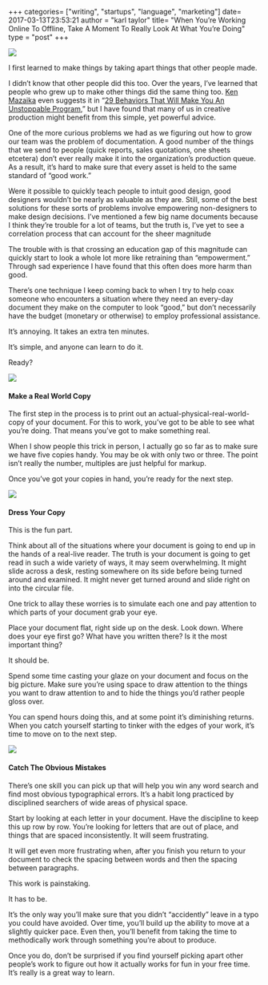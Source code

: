+++
categories= ["writing", "startups", "language", "marketing"]
date= 2017-03-13T23:53:21
author = "karl taylor"
title= "When You’re Working Online To Offline, Take A Moment To Really Look At What You’re Doing"
type = "post"
+++

  ![](https://raw.githubusercontent.com/karljtaylor/kjt/blog/content/assets/41538-1mnpu9c2aae6-sbvlu6i44a.png)  


 I first learned to make things by taking apart things that other people made.

 I didn’t know that other people did this too. Over the years, I’ve learned that people who grew up to make other things did the same thing too. [Ken Mazaika](https://medium.com/u/18c72d00861) even suggests it in “[29 Behaviors That Will Make You An Unstoppable Program](https://medium.com/@kenmazaika/29-behaviors-that-will-make-you-an-unstoppable-programmer-8778941d80f7#.fjz8kcd24),” but I have found that many of us in creative production might benefit from this simple, yet powerful advice.

 One of the more curious problems we had as we figuring out how to grow our team was the problem of documentation. A good number of the things that we send to people (quick reports, sales quotations, one sheets etcetera) don’t ever really make it into the organization’s production queue. As a result, it’s hard to make sure that every asset is held to the same standard of “good work.”

 Were it possible to quickly teach people to intuit good design, good designers wouldn’t be nearly as valuable as they are. Still, some of the best solutions for these sorts of problems involve empowering non-designers to make design decisions. I’ve mentioned a few big name documents because I think they’re trouble for a lot of teams, but the truth is, I’ve yet to see a correlation process that can account for the sheer magnitude

 The trouble with is that crossing an education gap of this magnitude can quickly start to look a whole lot more like retraining than “empowerment.” Through sad experience I have found that this often does more harm than good.

 There’s one technique I keep coming back to when I try to help coax someone who encounters a situation where they need an every-day document they make on the computer to look “good,” but don’t necessarily have the budget (monetary or otherwise) to employ professional assistance.

 It’s annoying. It takes an extra ten minutes.

 It’s simple, and anyone can learn to do it.

 Ready?

  ![](https://raw.githubusercontent.com/karljtaylor/kjt/blog/content/assets/85b75-1vpqxuipce-mcngjc4iyh4w.jpeg)  


 #### Make a Real World Copy

 The first step in the process is to print out an actual-physical-real-world-copy of your document. For this to work, you’ve got to be able to see what you’re doing. That means you’ve got to make something real.

 When I show people this trick in person, I actually go so far as to make sure we have five copies handy. You may be ok with only two or three. The point isn’t really the number, multiples are just helpful for markup.

 Once you’ve got your copies in hand, you’re ready for the next step.

  ![](https://raw.githubusercontent.com/karljtaylor/kjt/blog/content/assets/4564a-15eoxsirz1toqvmyqyrxt6w.jpeg)  


 #### Dress Your Copy

 This is the fun part.

 Think about all of the situations where your document is going to end up in the hands of a real-live reader. The truth is your document is going to get read in such a wide variety of ways, it may seem overwhelming. It might slide across a desk, resting somewhere on its side before being turned around and examined. It might never get turned around and slide right on into the circular file.

 One trick to allay these worries is to simulate each one and pay attention to which parts of your document grab your eye.

 Place your document flat, right side up on the desk. Look down. Where does your eye first go? What have you written there? Is it the most important thing?

 It should be.

 Spend some time casting your glaze on your document and focus on the big picture. Make sure you’re using space to draw attention to the things you want to draw attention to and to hide the things you’d rather people gloss over.

 You can spend hours doing this, and at some point it’s diminishing returns. When you catch yourself starting to tinker with the edges of your work, it’s time to move on to the next step.

  ![](https://raw.githubusercontent.com/karljtaylor/kjt/blog/content/assets/64729-16rpzekqbyan2fkxbvkhkrq.jpeg)  


 #### Catch The Obvious Mistakes

 There’s one skill you can pick up that will help you win any word search and find most obvious typographical errors. It’s a habit long practiced by disciplined searchers of wide areas of physical space.

 Start by looking at each letter in your document. Have the discipline to keep this up row by row. You’re looking for letters that are out of place, and things that are spaced inconsistently. It will seem frustrating.

 It will get even more frustrating when, after you finish you return to your document to check the spacing between words and then the spacing between paragraphs.

 This work is painstaking.

 It has to be.

 It’s the only way you’ll make sure that you didn’t “accidently” leave in a typo you could have avoided. Over time, you’ll build up the ability to move at a slightly quicker pace. Even then, you’ll benefit from taking the time to methodically work through something you’re about to produce.

 Once you do, don’t be surprised if you find yourself picking apart other people’s work to figure out how it actually works for fun in your free time. It’s really is a great way to learn.
